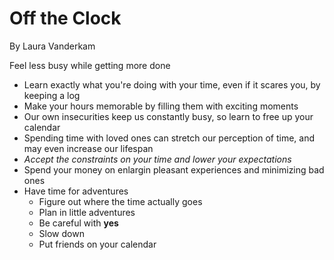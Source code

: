 # Off the Clock

By Laura Vanderkam

Feel less busy while getting more done

- Learn exactly what you're doing with your time, even if it scares you, by keeping a log
- Make your hours memorable by filling them with exciting moments
- Our own insecurities keep us constantly busy, so learn to free up your calendar
- Spending time with loved ones can stretch our perception of time, and may even increase our lifespan
- *Accept the constraints on your time and lower your expectations*
- Spend your money on enlargin pleasant experiences and minimizing bad ones
- Have time for adventures
    - Figure out where the time actually goes
    - Plan in little adventures
    - Be careful with **yes**
    - Slow down
    - Put friends on your calendar
